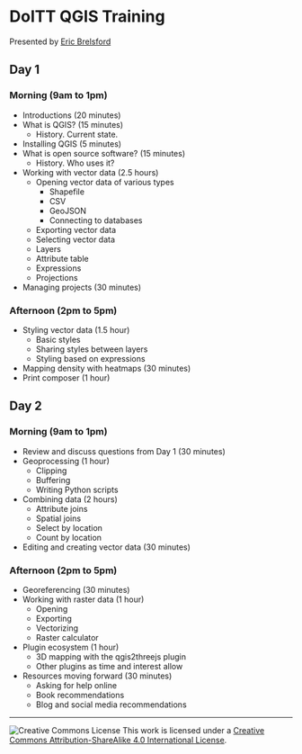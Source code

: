 # DoITT QGIS Training

Presented by [Eric Brelsford](http://ebrelsford.github.io/)

## Day 1

### Morning (9am to 1pm)
 * Introductions (20 minutes)
 * What is QGIS? (15 minutes)
   * History. Current state.
 * Installing QGIS (5 minutes)
 * What is open source software? (15 minutes)
   * History. Who uses it?
 * Working with vector data (2.5 hours)
   * Opening vector data of various types
     * Shapefile
     * CSV
     * GeoJSON
     * Connecting to databases
   * Exporting vector data
   * Selecting vector data
   * Layers
   * Attribute table
   * Expressions
   * Projections
 * Managing projects (30 minutes)

### Afternoon (2pm to 5pm)
 * Styling vector data (1.5 hour)
   * Basic styles
   * Sharing styles between layers
   * Styling based on expressions
 * Mapping density with heatmaps (30 minutes)
 * Print composer (1 hour)

## Day 2

### Morning (9am to 1pm)
 * Review and discuss questions from Day 1 (30 minutes)
 * Geoprocessing (1 hour)
   * Clipping
   * Buffering
   * Writing Python scripts
 * Combining data (2 hours)
   * Attribute joins
   * Spatial joins
   * Select by location
   * Count by location
 * Editing and creating vector data (30 minutes)

### Afternoon (2pm to 5pm)
 * Georeferencing (30 minutes)
 * Working with raster data (1 hour)
   * Opening
   * Exporting
   * Vectorizing
   * Raster calculator
 * Plugin ecosystem (1 hour)
   * 3D mapping with the qgis2threejs plugin
   * Other plugins as time and interest allow
 * Resources moving forward (30 minutes)
   * Asking for help online
   * Book recommendations
   * Blog and social media recommendations

---

![Creative Commons License](https://i.creativecommons.org/l/by-sa/4.0/88x31.png)
This work is licensed under a [Creative Commons Attribution-ShareAlike 4.0 International License](http://creativecommons.org/licenses/by-sa/4.0/).
